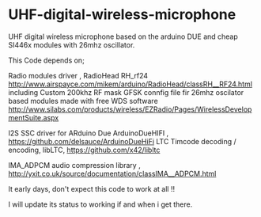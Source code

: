# UHF-digital-wireless-microphone

UHF digital wireless microphone based on the arduino DUE and cheap SI446x modules with 26mhz oscillator.

This Code depends on;

Radio modules driver , RadioHead RH_rf24  http://www.airspayce.com/mikem/arduino/RadioHead/classRH__RF24.html
including Custom 200khz RF mask GFSK connfig file fir 26mhz oscilator based modules made with free WDS software
http://www.silabs.com/products/wireless/EZRadio/Pages/WirelessDevelopmentSuite.aspx

I2S SSC driver for ARduino Due  ArduinoDueHIFI ,  https://github.com/delsauce/ArduinoDueHiFi
LTC Timcode decoding / encoding, libLTC, https://github.com/x42/libltc

IMA_ADPCM audio compression library , http://yxit.co.uk/source/documentation/classIMA__ADPCM.html

It early days, don't expect this code to work at all !!

I will update its status to working if and when i get there.






